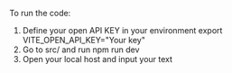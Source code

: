 To run the code: 

1. Define your open API KEY in your environment 
export VITE_OPEN_API_KEY="Your key"
2. Go to src/ and run 
npm run dev 
3. Open your local host and input your text